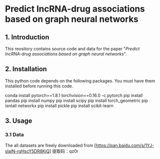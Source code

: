 # Predict lncRNA-drug associations based on graph neural networks 

## 1. Introduction
This reository contains source code and data for the paper "*Predict lncRNA-drug associations based on graph neural networks*".
## 2. Installation
This python code depends on the following packages. You must have them installed before running this code.

conda install pytorch==1.8.1 torchvision==0.16.0 -c pytorch
pip install pandas
pip install numpy
pip install scipy
pip install torch_geometric
pip isntall networkx
pip install pickle
pip install scikit-learn

## 3. Usage
### 3.1 Data
The all datasets are freely downloaded from [https://pan.baidu.com/s/1YJ-sIaIN-rgHscY5DR8KjQ]  提取码：qz0r
